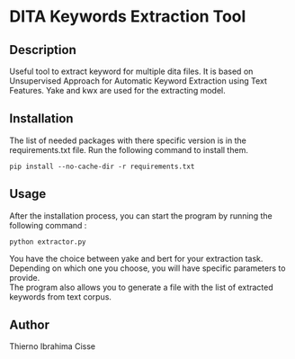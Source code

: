 # DITA Keywords Extraction Tool

## Description
Useful tool to extract keyword for multiple dita files. 
It is based on Unsupervised Approach for Automatic 
Keyword Extraction using Text Features. Yake and kwx are 
used for the extracting model.

## Installation
The list of needed packages with there specific version is 
in the requirements.txt file. Run the following command to 
install them.
```
pip install --no-cache-dir -r requirements.txt
```

## Usage
After the installation process, you can start the 
program by running the following command :
```
python extractor.py
```
You have the choice between yake and bert for your
extraction task. 
Depending on which one you choose, you will have specific
parameters to provide.<br>
The program also allows you to generate a file with the
list of extracted keywords from text corpus.

## Author
Thierno Ibrahima Cisse

